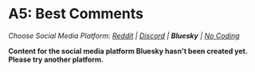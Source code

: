 # A5: Best Comments
_Choose Social Media Platform: <a href='../../../../../reddit/appendix/teaching/03_course_work/03_assignments/a5-best-comments.html'>Reddit</a> | <a href='../../../../../discord/appendix/teaching/03_course_work/03_assignments/a5-best-comments.html'>Discord</a> | __Bluesky__ | <a href='../../../../../nocode/appendix/teaching/03_course_work/03_assignments/a5-best-comments.html'>No Coding</a>_

__Content for the social media platform Bluesky hasn't been created yet. Please try another platform.__